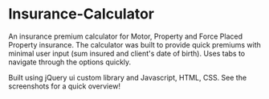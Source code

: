 # Insurance-Calculator
An insurance premium calculator for Motor, Property and Force Placed Property insurance.
The calculator was built to provide quick premiums with minimal user input (sum insured and client's date of birth). Uses tabs to navigate through the options quickly. 

Built using jQuery ui custom library and Javascript, HTML, CSS. See the screenshots for a quick overview!
